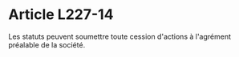 # Article L227-14

Les statuts peuvent soumettre toute cession d'actions à l'agrément préalable de la société.